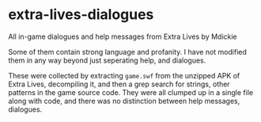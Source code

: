# extra-lives-dialogues
All in-game dialogues and help messages from Extra Lives by Mdickie

Some of them contain strong language and profanity. I have not modified them in any way beyond just seperating help, and dialogues.  

These were collected by extracting `game.swf` from the unzipped APK of Extra Lives, decompiling it, and then a grep search for strings, other patterns in the game source code. They were all clumped up in a single file along with code, and there was no distinction between help messages, dialogues.

